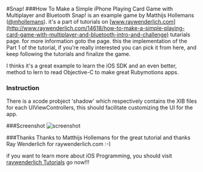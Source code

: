 #Snap!
###How To Make a Simple iPhone Playing Card Game with Multiplayer and Bluetooth
Snap! is an example game by Matthijs Hollemans ([@mhollemans](http://twitter.com/#!/mhollemans/)). it's a part of tutorials on [www.raywenderlich.com](http://www.raywenderlich.com/14618/how-to-make-a-simple-playing-card-game-with-multiplayer-and-bluetooth-intro-and-challenge) tutarials page. for more information goto the page. 
this the implementation of the Part 1 of the tutorial, if you're really interested you can pick it from here, and keep following the tutorials and finalize the game.

I thinks it's a great example to learn the iOS SDK and an even better, method to lern to read Objective-C to make great Rubymotions apps.

### Instruction
There is a xcode probject 'shadow' which respectively contains the XIB files for each UIViewControllers, this should facilitate customizing the UI for the app.

###Screenshot
![screenshot](http://d3j5vwomefv46c.cloudfront.net/photos/full/609368921.png?key=1280800&Expires=1341259712&Key-Pair-Id=APKAIYVGSUJFNRFZBBTA&Signature=ulfNdhCxiwkvHkar6WCfaZtCd~1iMhUa1UYoIdEtmBPsDFwjfCoBe6KoXO4cizE6D7IC5-ZaPxv7oO9q3EYb7GKftzf2kOHk2s2RRb6oBv14qwTGWJnVMhIkBK7OjYiExDr98EKpBnZuI2XGcaERbDl1umVi3IGvuPXVU5pn8aU_ "Screenshot")

###Thanks
Thanks to Matthijs Hollemans for the great tutorial and thanks Ray Wenderlich for raywenderlich.com :-)

if you want to learn more about iOS Programming, you should visit [raywenderlich Tutorials](http://www.raywenderlich.com/tutorials) go now!!!

